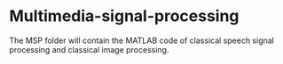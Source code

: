 # Multimedia-signal-processing
The MSP folder will contain the MATLAB code of classical speech signal processing and classical image processing.
